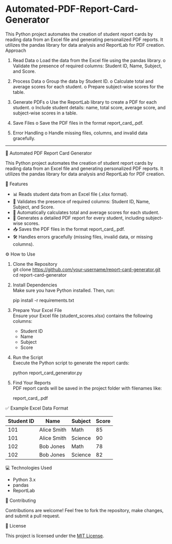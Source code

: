 # Automated-PDF-Report-Card-Generator
This Python project automates the creation of student report cards by reading data from an Excel file and generating personalized PDF reports. It utilizes the pandas library for data analysis and ReportLab for PDF creation.
Approach
  1. Read Data
    o Load the data from the Excel file using the pandas library.
    o Validate the presence of required columns: Student ID, Name, Subject, and
      Score.
  2. Process Data
    o Group the data by Student ID.
    o Calculate total and average scores for each student.
    o Prepare subject-wise scores for the table.
  3. Generate PDFs
    o Use the ReportLab library to create a PDF for each student.
    o Include student details: name, total score, average score, and subject-wise
      scores in a table.
  
  4. Save Files
    o Save the PDF files in the format report_card_<StudentID>.pdf.
  5. Error Handling
    o Handle missing files, columns, and invalid data gracefully.

------------------------------------------------------------------------------------------------

 📄 Automated PDF Report Card Generator

This Python project automates the creation of student report cards by reading data from an Excel file and generating personalized PDF reports. It utilizes the pandas library for data analysis and ReportLab for PDF creation.

 🚀 Features

- 📊 Reads student data from an Excel file (.xlsx format).  
- 📌 Validates the presence of required columns: Student ID, Name, Subject, and Score.  
- 🧮 Automatically calculates total and average scores for each student.  
- 📑 Generates a detailed PDF report for every student, including subject-wise scores.  
- 📥 Saves the PDF files in the format report_card_<StudentID>.pdf.  
- 🛠️ Handles errors gracefully (missing files, invalid data, or missing columns).  

 ⚙️ How to Use

1. Clone the Repository  
   git clone https://github.com/your-username/report-card-generator.git
   cd report-card-generator

2. Install Dependencies  
   Make sure you have Python installed. Then, run:  
   
   pip install -r requirements.txt
   
3. Prepare Your Excel File  
   Ensure your Excel file (student_scores.xlsx) contains the following columns:  
   - Student ID  
   - Name  
   - Subject  
   - Score  

4. Run the Script  
   Execute the Python script to generate the report cards:  
   
   python report_card_generator.py
   

5. Find Your Reports  
   PDF report cards will be saved in the project folder with filenames like:  
   
   report_card_<StudentID>.pdf
   


 ✅ Example Excel Data Format

| Student ID | Name        | Subject | Score |
|------------|-------------|---------|-------|
| 101        | Alice Smith | Math    | 85    |
| 101        | Alice Smith | Science | 90    |
| 102        | Bob Jones   | Math    | 78    |
| 102        | Bob Jones   | Science | 82    |


 💻 Technologies Used

- Python 3.x  
- pandas  
- ReportLab  


 🙌 Contributing

Contributions are welcome! Feel free to fork the repository, make changes, and submit a pull request.


 📜 License

This project is licensed under the [MIT License](LICENSE).
